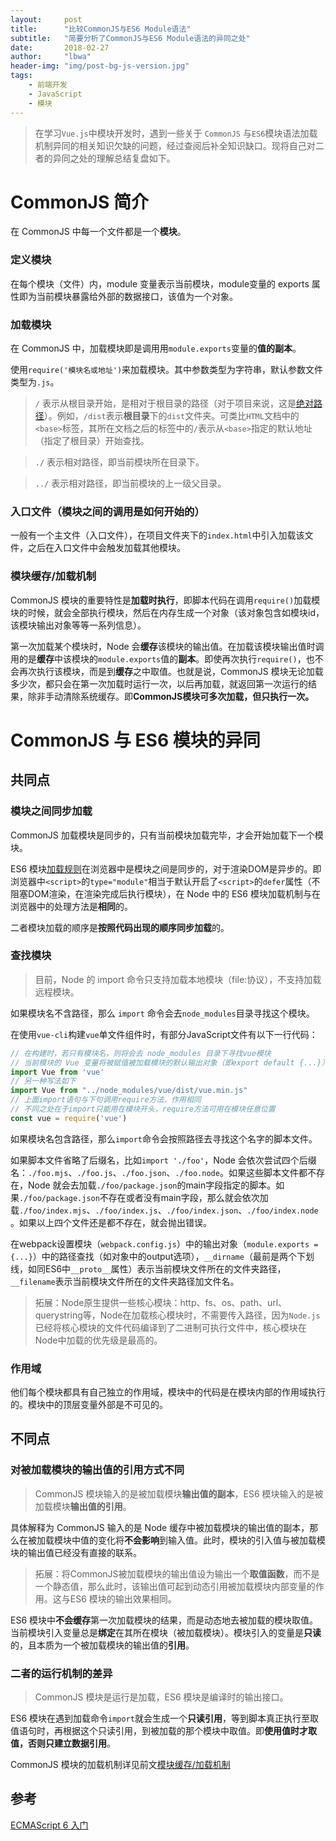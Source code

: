 ```yaml
---
layout:     post
title:      "比较CommonJS与ES6 Module语法"
subtitle:   "简要分析了CommonJS与ES6 Module语法的异同之处"
date:       2018-02-27
author:     "lbwa"
header-img: "img/post-bg-js-version.jpg"
tags:
    - 前端开发
    - JavaScript
    - 模块
---
```


> 在学习`Vue.js`中模块开发时，遇到一些关于 `CommonJS` 与`ES6`模块语法加载机制异同的相关知识欠缺的问题，经过查阅后补全知识缺口。现将自己对二者的异同之处的理解总结复盘如下。

# CommonJS 简介

在 CommonJS 中每一个文件都是一个**模块**。

### 定义模块

在每个模块（文件）内，module 变量表示当前模块，module变量的 exports 属性即为当前模块暴露给外部的数据接口，该值为一个对象。

### 加载模块

在 CommonJS 中，加载模块即是调用用`module.exports`变量的**值的副本**。

使用`require('模块名或地址')`来加载模块。其中参数类型为字符串，默认参数文件类型为`.js`。

> `/` 表示从根目录开始，是相对于根目录的路径（对于项目来说，这是[绝对路径][0]）。例如，`/dist`表示**根目录**下的`dist`文件夹。可类比`HTML`文档中的`<base>`标签，其所在文档之后的标签中的`/`表示从`<base>`指定的默认地址（指定了根目录）开始查找。

> `./` 表示相对路径，即当前模块所在目录下。

> `../` 表示相对路径，即当前模块的上一级父目录。

### 入口文件（模块之间的调用是如何开始的）

一般有一个主文件（入口文件），在项目文件夹下的`index.html`中引入加载该文件，之后在入口文件中会触发加载其他模块。

### 模块缓存/加载机制

CommonJS 模块的重要特性是**加载时执行**，即脚本代码在调用`require()`加载模块的时候，就会全部执行模块，然后在内存生成一个对象（该对象包含如模块id，该模块输出对象等等一系列信息）。

第一次加载某个模块时，Node 会**缓存**该模块的输出值。在加载该模块输出值时调用的是**缓存**中该模块的`module.exports`值的**副本**。即使再次执行`require()`，也不会再次执行该模块，而是到**缓存**之中取值。也就是说，CommonJS 模块无论加载多少次，都只会在第一次加载时运行一次，以后再加载，就返回第一次运行的结果，除非手动清除系统缓存。即**CommonJS模块可多次加载，但只执行一次。**

# CommonJS 与 ES6 模块的异同

## 共同点

### 模块之间同步加载

CommonJS 加载模块是同步的，只有当前模块加载完毕，才会开始加载下一个模块。

ES6 模块[加载规则][1]在浏览器中是模块之间是同步的，对于渲染DOM是异步的。即浏览器中`<script>`的`type="module"`相当于默认开启了`<script>`的`defer`属性（不阻塞DOM渲染，在渲染完成后执行模块），在 Node 中的 ES6 模块加载机制与在浏览器中的处理方法是**相同**的。

二者模块加载的顺序是**按照代码出现的顺序同步加载**的。

### 查找模块

>目前，Node 的 import 命令只支持加载本地模块（file:协议），不支持加载远程模块。

如果模块名不含路径，那么 `import` 命令会去`node_modules`目录寻找这个模块。

在使用`vue-cli`构建`vue`单文件组件时，有部分JavaScript文件有以下一行代码：

``` JavaScript
// 在构建时，若只有模块名，则将会去 node_modules 目录下寻找vue模块
// 当前模块的 Vue 变量将被赋值被加载模块的默认输出对象（即export default {...}）
import Vue from 'vue'
// 另一种写法如下
import Vue from "../node_modules/vue/dist/vue.min.js"
// 上面import语句与下句调用require方法，作用相同
// 不同之处在于import只能用在模块开头，require方法可用在模块任意位置
const vue = require('vue')
```

如果模块名包含路径，那么`import`命令会按照路径去寻找这个名字的脚本文件。

如果脚本文件省略了后缀名，比如`import './foo'`，Node 会依次尝试四个后缀名：`./foo.mjs`、`./foo.js`、`./foo.json`、`./foo.node`。如果这些脚本文件都不存在，Node 就会去加载`./foo/package.json`的main字段指定的脚本。如果`./foo/package.json`不存在或者没有main字段，那么就会依次加载`./foo/index.mjs`、`./foo/index.js`、`./foo/index.json`、`./foo/index.node`。如果以上四个文件还是都不存在，就会抛出错误。

在webpack设置模块（`webpack.config.js`）中的输出对象（`module.exports = {...}`）中的路径查找（如对象中的output选项），`__dirname`（最前是两个下划线，如同ES6中`__proto__`属性）表示当前模块文件所在的文件夹路径，`__filename`表示当前模块文件所在的文件夹路径加文件名。

> 拓展：Node原生提供一些核心模块：http、fs、os、path、url、querystring等，Node在加载核心模块时，不需要传入路径，因为`Node.js`已经将核心模块的文件代码编译到了二进制可执行文件中，核心模块在Node中加载的优先级是最高的。

### 作用域

他们每个模块都具有自己独立的作用域，模块中的代码是在模块内部的作用域执行的。模块中的顶层变量外部是不可见的。
　　
## 不同点

### 对被加载模块的输出值的引用方式不同

>CommonJS 模块输入的是被加载模块**输出值的副本**，ES6 模块输入的是被加载模块**输出值的引用**。

具体解释为 CommonJS 输入的是 Node 缓存中被加载模块的输出值的副本，那么在被加载模块中值的变化将**不会影响**到输入值。此时，模块的引入值与被加载模块的输出值已经没有直接的联系。

> 拓展：将CommonJS被加载模块的输出值设为输出一个**取值函数**，而不是一个静态值，那么此时，该输出值可起到动态引用被加载模块内部变量的作用。这与ES6 模块的输出效果相同。

ES6 模块中**不会缓存**第一次加载模块的结果，而是动态地去被加载的模块取值。当前模块引入变量总是**绑定**在其所在模块（被加载模块）。模块引入的变量是**只读**的，且本质为一个被加载模块的输出值的**引用**。

### 二者的运行机制的差异

>CommonJS 模块是运行是加载，ES6 模块是编译时的输出接口。

ES6 模块在遇到加载命令`import`就会生成一个**只读引用**，等到脚本真正执行至取值语句时，再根据这个只读引用，到被加载的那个模块中取值。即**使用值时才取值，否则只建立数据引用**。

CommonJS 模块的加载机制详见前文[模块缓存/加载机制][2]

## 参考

[ECMAScript 6 入门][3]

[0]:https://stackoverflow.com/questions/24028561/relative-path-in-html

[1]:http://es6.ruanyifeng.com/#docs/module-loader#%E5%8A%A0%E8%BD%BD%E8%A7%84%E5%88%99

[2]:https://lbwa.github.io/2018/02/27/Compared-CommonJS-with-ES6-module/#%E6%A8%A1%E5%9D%97%E7%BC%93%E5%AD%98%E5%8A%A0%E8%BD%BD%E6%9C%BA%E5%88%B6

[3]:http://es6.ruanyifeng.com/#docs/module-loader#%E5%8A%A0%E8%BD%BD%E8%A7%84%E5%88%99
